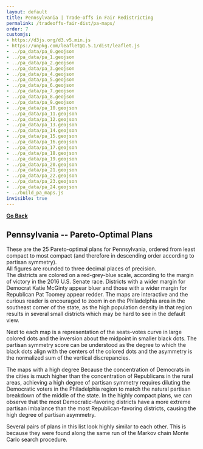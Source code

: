 ```yaml
---
layout: default
title: Pennsylvania | Trade-offs in Fair Redistricting
permalink: /tradeoffs-fair-dist/pa-maps/
order: 7
customjs: 
- https://d3js.org/d3.v5.min.js
- https://unpkg.com/leaflet@1.5.1/dist/leaflet.js
- ../pa_data/pa_0.geojson
- ../pa_data/pa_1.geojson
- ../pa_data/pa_2.geojson
- ../pa_data/pa_3.geojson
- ../pa_data/pa_4.geojson
- ../pa_data/pa_5.geojson
- ../pa_data/pa_6.geojson
- ../pa_data/pa_7.geojson
- ../pa_data/pa_8.geojson
- ../pa_data/pa_9.geojson
- ../pa_data/pa_10.geojson
- ../pa_data/pa_11.geojson
- ../pa_data/pa_12.geojson
- ../pa_data/pa_13.geojson
- ../pa_data/pa_14.geojson
- ../pa_data/pa_15.geojson
- ../pa_data/pa_16.geojson
- ../pa_data/pa_17.geojson
- ../pa_data/pa_18.geojson
- ../pa_data/pa_19.geojson
- ../pa_data/pa_20.geojson
- ../pa_data/pa_21.geojson
- ../pa_data/pa_22.geojson
- ../pa_data/pa_23.geojson
- ../pa_data/pa_24.geojson
- ../build_pa_maps.js
invisible: true
---
```


<link rel="stylesheet" href="../leaflet/css/leaflet.css">
<link rel="stylesheet" href="../leaflet/css/qgis2web.css"><link rel="stylesheet" href="../leaflet/css/fontawesome-all.min.css">
<style>
    .map {
        width: 500px;
        height: 300px;
        display: inline-block;
    }
    .plot {
        width: 300px;
        height: 300px;
        display: inline-block;
    }
    .parent {

    }
    .scoreblock {
        width: 300px;
        display: inline-block;
    }
</style>


[**Go Back**](..)

## Pennsylvania -- Pareto-Optimal Plans 

These are the 25 Pareto-optimal plans for Pennsylvania, ordered from least compact to most compact (and therefore in descending order according to partisan symmetry).  
All figures are rounded to three decimal places of precision.  
The districts are colored on a red-grey-blue scale, according to the margin of victory in the 2016 U.S. Senate race.  Districts with a wider margin for Democrat Katie McGinty appear 
bluer and those with a wider margin for Republican Pat Toomey appear redder.  The maps are interactive and the curious reader is encouraged to zoom in on the Philadelphia area in the southeast corner of the state, as the high population density in that region results in several small districts which may be hard to see in the default view.

Next to each map is a representation of the seats-votes curve in large colored dots and the inversion about the midpoint in smaller black dots.  The partisan symmetry score can 
be understood as the degree to which the black dots align with the centers of the colored dots and the asymmetry is the normalized sum of the vertical discrepancies.

The maps with a high degree   Because the concentration of Democrats in the cities is much higher than the concentration of Republicans in the rural areas, achieving a high degree 
of partisan symmetry requires diluting the Democratic voters in the Philadelphia region to match the natural partisan breakdown of the middle of the state.  In the 
highly compact plans, we can observe that the most Democratic-favoring districts have a more extreme partisan imbalance than the most Republican-favoring districts, causing the high degree of partisan asymmetry.

Several pairs of plans in this list look highly similar to each other. This is because they were found along the same run of the Markov chain Monte Carlo search procedure.  

<div class="parent">
<div id="pamap0" class="map"></div>
<div id="pamap_0_plot" class="plot"></div>
</div>
<br />


<div class="parent">
<div id="pamap1" class="map"></div>
<div id="pamap_1_plot" class="plot"></div>
</div>
<br />


<div class="parent">
<div id="pamap2" class="map"></div>
<div id="pamap_2_plot" class="plot"></div>
</div>
<br />


<div class="parent">
<div id="pamap3" class="map"></div>
<div id="pamap_3_plot" class="plot"></div>
</div>
<br />


<div class="parent">
<div id="pamap4" class="map"></div>
<div id="pamap_4_plot" class="plot"></div>
</div>
<br />


<div class="parent">
<div id="pamap5" class="map"></div>
<div id="pamap_5_plot" class="plot"></div>
</div>
<br />


<div class="parent">
<div id="pamap6" class="map"></div>
<div id="pamap_6_plot" class="plot"></div>
</div>
<br />


<div class="parent">
<div id="pamap7" class="map"></div>
<div id="pamap_7_plot" class="plot"></div>
</div>
<br />


<div class="parent">
<div id="pamap8" class="map"></div>
<div id="pamap_8_plot" class="plot"></div>
</div>
<br />


<div class="parent">
<div id="pamap9" class="map"></div>
<div id="pamap_9_plot" class="plot"></div>
</div>
<br />


<div class="parent">
<div id="pamap10" class="map"></div>
<div id="pamap_10_plot" class="plot"></div>
</div>
<br />


<div class="parent">
<div id="pamap11" class="map"></div>
<div id="pamap_11_plot" class="plot"></div>
</div>
<br />


<div class="parent">
<div id="pamap12" class="map"></div>
<div id="pamap_12_plot" class="plot"></div>
</div>
<br />


<div class="parent">
<div id="pamap13" class="map"></div>
<div id="pamap_13_plot" class="plot"></div>
</div>
<br />


<div class="parent">
<div id="pamap14" class="map"></div>
<div id="pamap_14_plot" class="plot"></div>
</div>
<br />


<div class="parent">
<div id="pamap15" class="map"></div>
<div id="pamap_15_plot" class="plot"></div>
</div>
<br />


<div class="parent">
<div id="pamap16" class="map"></div>
<div id="pamap_16_plot" class="plot"></div>
</div>
<br />


<div class="parent">
<div id="pamap17" class="map"></div>
<div id="pamap_17_plot" class="plot"></div>
</div>
<br />


<div class="parent">
<div id="pamap18" class="map"></div>
<div id="pamap_18_plot" class="plot"></div>
</div>
<br />


<div class="parent">
<div id="pamap19" class="map"></div>
<div id="pamap_19_plot" class="plot"></div>
</div>
<br />


<div class="parent">
<div id="pamap20" class="map"></div>
<div id="pamap_20_plot" class="plot"></div>
</div>
<br />


<div class="parent">
<div id="pamap21" class="map"></div>
<div id="pamap_21_plot" class="plot"></div>
</div>
<br />


<div class="parent">
<div id="pamap22" class="map"></div>
<div id="pamap_22_plot" class="plot"></div>
</div>
<br />


<div class="parent">
<div id="pamap23" class="map"></div>
<div id="pamap_23_plot" class="plot"></div>
</div>
<br />


<div class="parent">
<div id="pamap24" class="map"></div>
<div id="pamap_24_plot" class="plot"></div>
</div>